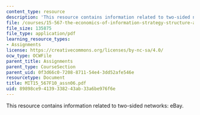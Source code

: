 ```yaml
---
content_type: resource
description: 'This resource contains information related to two-sided networks: eBay.'
file: /courses/15-567-the-economics-of-information-strategy-structure-and-pricing-fall-2010/89898ce94139338243ab33a6be976f6e_MIT15_567F10_assn06.pdf
file_size: 135875
file_type: application/pdf
learning_resource_types:
- Assignments
license: https://creativecommons.org/licenses/by-nc-sa/4.0/
ocw_type: OCWFile
parent_title: Assignments
parent_type: CourseSection
parent_uid: 0f3d66c0-7208-8711-54e4-3dd52afe546e
resourcetype: Document
title: MIT15_567F10_assn06.pdf
uid: 89898ce9-4139-3382-43ab-33a6be976f6e
---
```

This resource contains information related to two-sided networks: eBay.